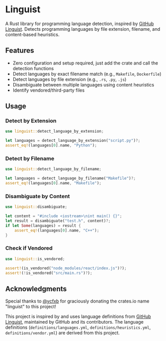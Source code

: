 # Linguist

A Rust library for programming language detection, inspired by [GitHub Linguist](https://github.com/github/linguist). Detects programming languages by file extension, filename, and content-based heuristics.

## Features

- Zero configuration and setup required, just add the crate and call the detection functions 
- Detect languages by exact filename match (e.g., `Makefile`, `Dockerfile`)
- Detect languages by file extension (e.g., `.rs`, `.py`, `.js`)
- Disambiguate between multiple languages using content heuristics
- Identify vendored/third-party files

## Usage

### Detect by Extension

```rust
use linguist::detect_language_by_extension;

let languages = detect_language_by_extension("script.py")?;
assert_eq!(languages[0].name, "Python");
```

### Detect by Filename

```rust
use linguist::detect_language_by_filename;

let languages = detect_language_by_filename("Makefile")?;
assert_eq!(languages[0].name, "Makefile");
```

### Disambiguate by Content

```rust
use linguist::disambiguate;

let content = "#include <iostream>\nint main() {}";
let result = disambiguate("test.h", content)?;
if let Some(languages) = result {
    assert_eq!(languages[0].name, "C++");
}
```

### Check if Vendored

```rust
use linguist::is_vendored;

assert!(is_vendored("node_modules/react/index.js")?);
assert!(!is_vendored("src/main.rs")?);
```

## Acknowledgments

Special thanks to [@vcfxb](https://github.com/vcfxb) for graciously donating the crates.io name "linguist" to this project!

This project is inspired by and uses language definitions from [GitHub Linguist](https://github.com/github/linguist), maintained by GitHub and its contributors. The language definitions (`definitions/languages.yml`, `definitions/heuristics.yml`, `definitions/vendor.yml`) are derived from this project.
